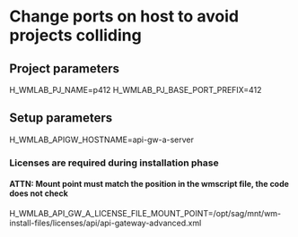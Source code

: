 # Change ports on host to avoid projects colliding

## Project parameters

H_WMLAB_PJ_NAME=p412
H_WMLAB_PJ_BASE_PORT_PREFIX=412

## Setup parameters

H_WMLAB_APIGW_HOSTNAME=api-gw-a-server

### Licenses are required during installation phase

#### ATTN: Mount point must match the position in the wmscript file, the code does not check

H_WMLAB_API_GW_A_LICENSE_FILE_MOUNT_POINT=/opt/sag/mnt/wm-install-files/licenses/api/api-gateway-advanced.xml

